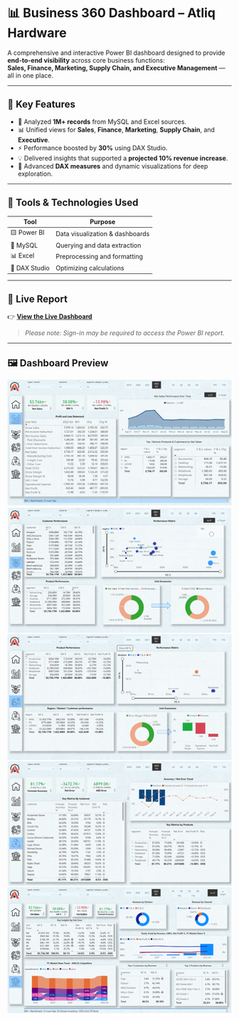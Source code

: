 # 📊 Business 360 Dashboard – Atliq Hardware

A comprehensive and interactive Power BI dashboard designed to provide **end-to-end visibility** across core business functions:  
**Sales, Finance, Marketing, Supply Chain, and Executive Management** — all in one place.

---

## 🌟 Key Features

- 📁 Analyzed **1M+ records** from MySQL and Excel sources.
- 📊 Unified views for **Sales**, **Finance**, **Marketing**, **Supply Chain**, and **Executive**.
- ⚡️ Performance boosted by **30%** using DAX Studio.
- 💡 Delivered insights that supported a **projected 10% revenue increase**.
- 🧠 Advanced **DAX measures** and dynamic visualizations for deep exploration.

---

## 🧰 Tools & Technologies Used

| Tool          | Purpose                         |
|---------------|---------------------------------|
| 🟨 Power BI    | Data visualization & dashboards |
| 🐬 MySQL       | Querying and data extraction    |
| 📊 Excel       | Preprocessing and formatting    |
| 🧮 DAX Studio  | Optimizing calculations         |

---

## 🔗 Live Report

👉 **[View the Live Dashboard]( https://app.powerbi.com/view?r=eyJrIjoiMjU2ZDBhOTktZjE1My00ZDc5LTkwYTctYmJkMmRmNjM4MjE5IiwidCI6ImM2ZTU0OWIzLTVmNDUtNDAzMi1hYWU5LWQ0MjQ0ZGM1YjJjNCJ9)**  
> _Please note: Sign-in may be required to access the Power BI report._

---

## 🖼️ Dashboard Preview

<img src="1.png">
<img src="2.png">
<img src="3.png">
<img src="4.png">
<img src="5.png">



